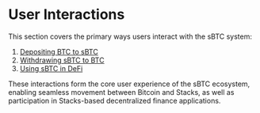 # User Interactions

This section covers the primary ways users interact with the sBTC system:

1. [Depositing BTC to sBTC](depositing.md)
2. [Withdrawing sBTC to BTC](withdrawing.md)
3. [Using sBTC in DeFi](defi-usage.md)

These interactions form the core user experience of the sBTC ecosystem, enabling seamless movement between Bitcoin and Stacks, as well as participation in Stacks-based decentralized finance applications.
